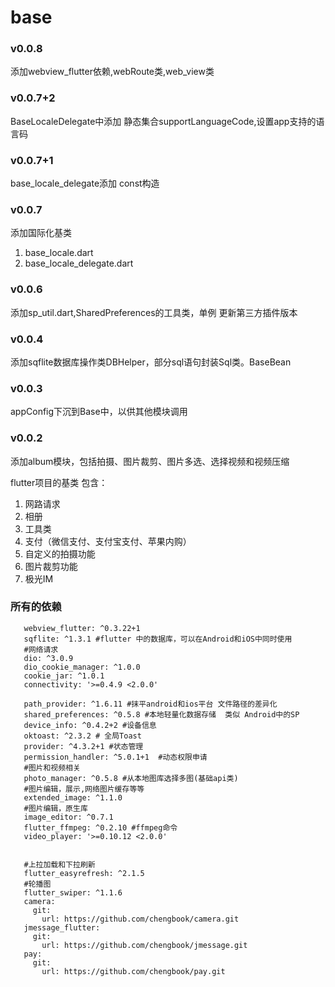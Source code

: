 # base

### v0.0.8
添加webview_flutter依赖,webRoute类,web_view类

### v0.0.7+2
BaseLocaleDelegate中添加 静态集合supportLanguageCode,设置app支持的语言码

### v0.0.7+1
base_locale_delegate添加 const构造

### v0.0.7
添加国际化基类
1. base_locale.dart
2. base_locale_delegate.dart

### v0.0.6
添加sp_util.dart,SharedPreferences的工具类，单例
更新第三方插件版本

### v0.0.4
添加sqflite数据库操作类DBHelper，部分sql语句封装Sql类。BaseBean

### v0.0.3
appConfig下沉到Base中，以供其他模块调用

### v0.0.2
添加album模块，包括拍摄、图片裁剪、图片多选、选择视频和视频压缩

flutter项目的基类 包含：
1. 网路请求
2. 相册
3. 工具类
4. 支付（微信支付、支付宝支付、苹果内购）
5. 自定义的拍摄功能
6. 图片裁剪功能
7. 极光IM



### 所有的依赖
```
   webview_flutter: ^0.3.22+1
   sqflite: ^1.3.1 #flutter 中的数据库，可以在Android和iOS中同时使用
   #网络请求
   dio: ^3.0.9
   dio_cookie_manager: ^1.0.0
   cookie_jar: ^1.0.1
   connectivity: '>=0.4.9 <2.0.0'
 
   path_provider: ^1.6.11 #抹平android和ios平台 文件路径的差异化
   shared_preferences: ^0.5.8 #本地轻量化数据存储  类似 Android中的SP
   device_info: ^0.4.2+2 #设备信息
   oktoast: ^2.3.2 # 全局Toast
   provider: ^4.3.2+1 #状态管理
   permission_handler: ^5.0.1+1  #动态权限申请
   #图片和视频相关
   photo_manager: ^0.5.8 #从本地图库选择多图(基础api类)
   #图片编辑，展示,网络图片缓存等等
   extended_image: ^1.1.0
   #图片编辑，原生库
   image_editor: ^0.7.1
   flutter_ffmpeg: ^0.2.10 #ffmpeg命令
   video_player: '>=0.10.12 <2.0.0'
 
 
   #上拉加载和下拉刷新
   flutter_easyrefresh: ^2.1.5
   #轮播图
   flutter_swiper: ^1.1.6
   camera:
     git:
       url: https://github.com/chengbook/camera.git
   jmessage_flutter:
     git:
       url: https://github.com/chengbook/jmessage.git
   pay:
     git:
       url: https://github.com/chengbook/pay.git
 


```
